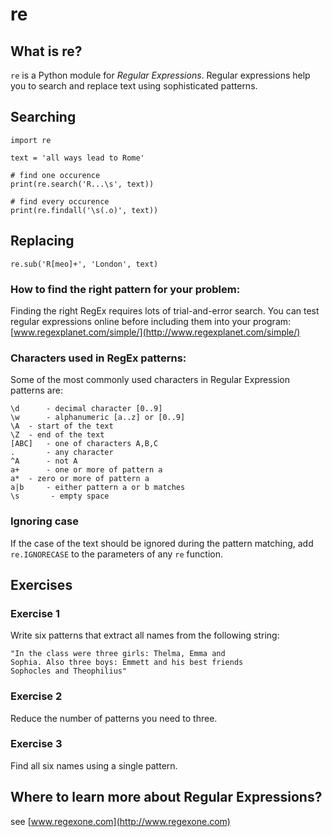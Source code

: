 
# re

## What is re?

`re` is a Python module for *Regular Expressions*. Regular expressions help you to search and replace text using sophisticated patterns.

## Searching

    import re

    text = 'all ways lead to Rome'

    # find one occurence
    print(re.search('R...\s', text))

    # find every occurence
    print(re.findall('\s(.o)', text))

## Replacing

    re.sub('R[meo]+', 'London', text)

### How to find the right pattern for your problem:
Finding the right RegEx requires lots of trial-and-error search. You can test regular expressions online before including them into your program:
[www.regexplanet.com/simple/](http://www.regexplanet.com/simple/)

### Characters used in RegEx patterns:
Some of the most commonly used characters in Regular Expression patterns are:

    \d    	- decimal character [0..9]
    \w    	- alphanumeric [a..z] or [0..9]
    \A	- start of the text
    \Z	- end of the text
    [ABC] 	- one of characters A,B,C
    .     	- any character
    ^A   	- not A
    a+     	- one or more of pattern a
    a*	- zero or more of pattern a
    a|b   	- either pattern a or b matches
    \s       - empty space 

### Ignoring case
If the case of the text should be ignored during the pattern matching, add `re.IGNORECASE` to the parameters of any `re` function.

## Exercises

### Exercise 1

Write six patterns that extract all names from the following string:
  
    "In the class were three girls: Thelma, Emma and 
    Sophia. Also three boys: Emmett and his best friends 
    Sophocles and Theophilius" 

### Exercise 2

Reduce the number of patterns you need to three.

### Exercise 3

Find all six names using a single pattern.

## Where to learn more about Regular Expressions?

see [www.regexone.com](http://www.regexone.com)
